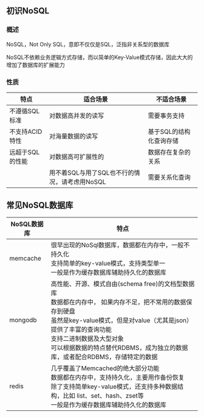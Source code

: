 ## 初识NoSQL

### 概述

NoSQL，Not Only SQL，意即不仅仅是SQL，泛指非关系型的数据库

NoSQL不依赖业务逻辑方式存储，而以简单的Key-Value模式存储，因此大大的增加了数据库的扩展能力

### 性质

| 特点            | 适合场景                                      | 不适合场景              |
| --------------- | --------------------------------------------- | ----------------------- |
| 不遵循SQL标准   | 对数据高并发的读写                            | 需要事务支持            |
| 不支持ACID特性  | 对海量数据的读写                              | 基于SQL的结构化查询存储 |
| 远超于SQL的性能 | 对数据高可扩展性的                            | 数据存在复杂的关系      |
|                 | 用不着SQL与用了SQL也不行的情况，请考虑用NoSQL | 需要关系化查询          |



## 常见NoSQL数据库

| NoSQL数据库 | 特点                                                         |
| ----------- | ------------------------------------------------------------ |
| memcache    | 很早出现的NoSql数据库，数据都在内存中，一般不持久化<br />支持简单的key-value模式，支持类型单一<br />一般是作为缓存数据库辅助持久化的数据库 |
| mongodb     | 高性能、开源、模式自由(schema  free)的文档型数据库<br />数据都在内存中， 如果内存不足，把不常用的数据保存到硬盘<br />虽然是key-value模式，但是对value（尤其是json）提供了丰富的查询功能<br />支持二进制数据及大型对象<br />可以根据数据的特点替代RDBMS，成为独立的数据库，或者配合RDBMS，存储特定的数据 |
| redis       | 几乎覆盖了Memcached的绝大部分功能<br />数据都在内存中，支持持久化，主要用作备份恢复<br />除了支持简单key-value模式，还支持多种数据结构，比如 list、set、hash、zset等<br />一般是作为缓存数据库辅助持久化的数据库 |



